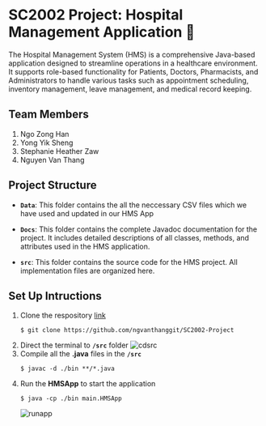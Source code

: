 # SC2002 Project: Hospital Management Application :hospital:
The Hospital Management System (HMS) is a comprehensive Java-based application designed to streamline operations in a healthcare environment. It supports role-based functionality for Patients, Doctors, Pharmacists, and Administrators to handle various tasks such as appointment scheduling, inventory management, leave management, and medical record keeping.

## Team Members
1. Ngo Zong Han
2. Yong Yik Sheng
3. Stephanie Heather Zaw
4. Nguyen Van Thang

## Project Structure  
- **`Data`**:
  This folder contains the all the neccessary CSV files which we have used and updated in our HMS App  

- **`Docs`**:
  This folder contains the complete Javadoc documentation for the project. It includes detailed descriptions of all classes, methods, and attributes used in the HMS application.
  
- **`src`**:
  This folder contains the source code for the HMS project. All implementation files are organized here.  

## Set Up Intructions
1. Clone the respository [link](https://github.com/ngvanthanggit/SC2002-Project)
   ```console
   $ git clone https://github.com/ngvanthanggit/SC2002-Project
   ```
2. Direct the terminal to **`/src`** folder
   ![cdsrc](https://github.com/user-attachments/assets/61ac3278-3d0e-4674-9321-d2f9288163cf)
3. Compile all the **.java** files in the **`/src`**
   ```console
   $ javac -d ./bin **/*.java
   ```
4. Run the **HMSApp** to start the application
   ```console
   $ java -cp ./bin main.HMSApp
   ```
   ![runapp](https://github.com/user-attachments/assets/d418faa7-7def-4376-b6be-13c2cb49c290)

